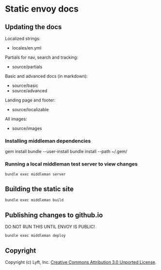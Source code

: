 Static envoy docs
=====================

## Updating the docs

Localized strings:

* locales/en.yml

Partials for nav, search and tracking:

* source/partials

Basic and advanced docs (in markdown):

* source/basic
* source/advanced

Landing page and footer:

* source/localizable

All images:

* source/images

### Installing middleman dependencies

gem install bundle --user-install
bundle install --path ~/.gem/

### Running a local middleman test server to view changes

```
bundle exec middleman server
```

## Building the static site

```
bundle exec middleman build
```

## Publishing changes to github.io

DO NOT RUN THIS UNTIL ENVOY IS PUBLIC!

```
bundle exec middleman deploy
```

## Copyright

Copyright (c) Lyft, Inc. [Creative Commons Attribution 3.0 Unported License](http://creativecommons.org/licenses/by/3.0/).
